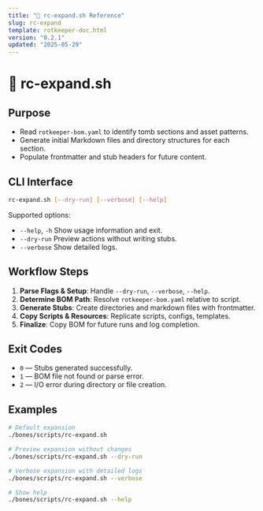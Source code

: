 ```yaml
---
title: "🌱 rc-expand.sh Reference"
slug: rc-expand
template: rotkeeper-doc.html
version: "0.2.1"
updated: "2025-05-29"
---
```

<!--
🎨 Sora Prompt:
"A spectral workshop where ancient BOM scrolls unroll themselves into blank Markdown templates, awaiting the scribe’s ritual incantations."
-->
<!-- Begin Ritual Script Documentation -->

# 🌱 rc-expand.sh

<!-- The sacred rite of content stub generation -->

## Purpose
<!-- Core objectives of rc-expand.sh -->
- Read `rotkeeper-bom.yaml` to identify tomb sections and asset patterns.
- Generate initial Markdown files and directory structures for each section.
- Populate frontmatter and stub headers for future content.

## CLI Interface
<!-- How to invoke the expansion ceremony -->
```bash
rc-expand.sh [--dry-run] [--verbose] [--help]
```

Supported options:
- `--help`, `-h`
  Show usage information and exit.
- `--dry-run`
  Preview actions without writing stubs.
- `--verbose`
  Show detailed logs.

## Workflow Steps
<!-- Sequential rites performed by the script -->
1. **Parse Flags & Setup**: Handle `--dry-run`, `--verbose`, `--help`.
2. **Determine BOM Path**: Resolve `rotkeeper-bom.yaml` relative to script.
3. **Generate Stubs**: Create directories and markdown files with frontmatter.
4. **Copy Scripts & Resources**: Replicate scripts, configs, templates.
5. **Finalize**: Copy BOM for future runs and log completion.

## Exit Codes
<!-- Symbolic outcomes of incantation -->
- `0` — Stubs generated successfully.
- `1` — BOM file not found or parse error.
- `2` — I/O error during directory or file creation.

## Examples
<!-- Sample invocations for celebratory rites -->
```bash
# Default expansion
./bones/scripts/rc-expand.sh

# Preview expansion without changes
./bones/scripts/rc-expand.sh --dry-run

# Verbose expansion with detailed logs
./bones/scripts/rc-expand.sh --verbose

# Show help
./bones/scripts/rc-expand.sh --help
```

<!--
Limerick 1:
From BOM’s deep vaults, the stubs emerge,
rc-expand guides each hollow dir’s surge.
It weaves frontmatter light,
In the still of the night,
And readies pages for lore’s great purge.

Limerick 2:
In corridors of YAML decree,
rc-expand unlocks each MD entry.
It scaffolds with grace,
Then vanishes its trace,
Leaving blank tomes for scribes to decree.
-->